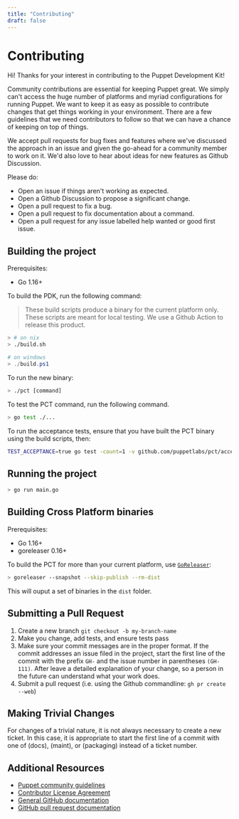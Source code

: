 ```yaml
---
title: "Contributing"
draft: false
---
```


# Contributing

Hi! Thanks for your interest in contributing to the Puppet Development Kit!

Community contributions are essential for keeping Puppet great. We simply can't access the huge number of platforms and myriad configurations for running Puppet. We want to keep it as easy as possible to contribute changes that get things working in your environment. There are a few guidelines that we need contributors to follow so that we can have a chance of keeping on top of things.

We accept pull requests for bug fixes and features where we've discussed the approach in an issue and given the go-ahead for a community member to work on it. We'd also love to hear about ideas for new features as Github Discussion.

Please do:

- Open an issue if things aren't working as expected.
- Open a Github Discussion to propose a significant change.
- Open a pull request to fix a bug.
- Open a pull request to fix documentation about a command.
- Open a pull request for any issue labelled help wanted or good first issue.

## Building the project

Prerequisites:

- Go 1.16+

To build the PDK, run the following command:

> These build scripts produce a binary for the current platform only. These scripts are meant for local testing. We use a Github Action to release this product.

```bash
> # on nix
> ./build.sh
```

```powershell
# on windows
> ./build.ps1
```

To run the new binary:

```bash
> ./pct [command]
```

To test the PCT command, run the following command.

```bash
> go test ./...
```

To run the acceptance tests, ensure that you have built the PCT binary using the build scripts, then:

```bash
TEST_ACCEPTANCE=true go test -count=1 -v github.com/puppetlabs/pct/acceptance
```

## Running the project

```bash
> go run main.go
```

## Building Cross Platform binaries

Prerequisites:

- Go 1.16+
- goreleaser 0.16+

To build the PCT for more than your current platform, use [`GoReleaser`](https://goreleaser.com/quick-start/#dry-run):

```bash
> goreleaser --snapshot --skip-publish --rm-dist
```

This will ouput a set of binaries in the `dist` folder.

## Submitting a Pull Request

1. Create a new branch `git checkout -b my-branch-name`
1. Make you change, add tests, and ensure tests pass
1. Make sure your commit messages are in the proper format. If the commit addresses an issue filed in the project, start the first line of the commit with the prefix `GH-` and the issue number in parentheses `(GH-111)`. After leave a detailed explanation of your change, so a person in the future can understand what your work does.
1. Submit a pull request (i.e. using the Github commandline: `gh pr create --web`)

## Making Trivial Changes

For changes of a trivial nature, it is not always necessary to create a new ticket. In this case, it is appropriate to start the first line of a commit with one of (docs), (maint), or (packaging) instead of a ticket number.

## Additional Resources

* [Puppet community guidelines](https://puppet.com/community/community-guidelines)
* [Contributor License Agreement](http://cla.puppet.com/)
* [General GitHub documentation](https://help.github.com/)
* [GitHub pull request documentation](https://help.github.com/articles/creating-a-pull-request/)
